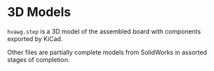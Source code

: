 # 3D Models

`hvawg.step` is a 3D model of the assembled board with components exported by KiCad.

Other files are partially complete models from SolidWorks in assorted stages of completion.
